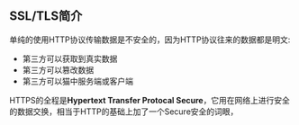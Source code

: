 ## SSL/TLS简介
单纯的使用HTTP协议传输数据是不安全的，因为HTTP协议往来的数据都是明文:
- 第三方可以获取到真实数据
- 第三方可以篡改数据
- 第三方可以猫中服务端或客户端

HTTPS的全程是**Hypertext Transfer Protocal Secure**，它用在网络上进行安全的数据交换，相当于HTTP的基础上加了一个Secure安全的词眼，

